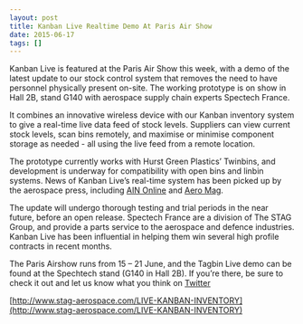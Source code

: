 ```yaml
---
layout: post
title: Kanban Live Realtime Demo At Paris Air Show
date: 2015-06-17
tags: []
---
```

Kanban Live is featured at the Paris Air Show this week, with a demo of the latest update to our stock control system that removes the need to have personnel physically present on-site. The working prototype is on show in Hall 2B, stand G140 with aerospace supply chain experts Spectech France.

It combines an innovative wireless device with our Kanban inventory system to give a real-time live data feed of stock levels. Suppliers can view current stock levels, scan bins remotely, and maximise or minimise component storage as needed - all using the live feed from a remote location.

The prototype currently works with Hurst Green Plastics’ Twinbins, and development is underway for compatibility with open bins and linbin systems. News of Kanban Live’s real-time system has been picked up by the aerospace press, including [AIN Online](http://www.ainonline.com/aviation-news/aerospace/2015-06-11/tagbin-rfid-systems-now-includes-live-data-feed) and [Aero Mag](http://www.aero-mag.com/features/42/20156/3231/).

The update will undergo thorough testing and trial periods in the near future, before an open release. Spectech France are a division of The STAG Group, and provide a parts service to the aerospace and defence industries. Kanban Live has been influential in helping them win several high profile contracts in recent months.

The Paris Airshow runs from 15 – 21 June, and the Tagbin Live demo can be found at the Spechtech stand (G140 in Hall 2B). If you’re there, be sure to check it out and let us know what you think on [Twitter](https://twitter.com/kanbanlive)

[http://www.stag-aerospace.com/LIVE-KANBAN-INVENTORY](http://www.stag-aerospace.com/LIVE-KANBAN-INVENTORY)
